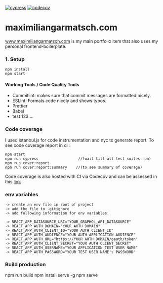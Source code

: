 [![cypress](https://github.com/maximiliangarmatsch/maximiliangarmatsch.com/workflows/End-to-end%20tests/badge.svg)](https://dashboard.cypress.io/projects/cdbje3/runs?branches=%5B%5D&committers=%5B%5D&flaky=%5B%5D&page=1&status=%5B%5D&tags=%5B%5D&timeRange=%7B%22startDate%22%3A%221970-01-01%22%2C%22endDate%22%3A%222038-01-19%22%7D) [![codecov](https://codecov.io/gh/zt4ff/maximiliangarmatsch.com/branch/master/graph/badge.svg)](https://codecov.io/gh/zt4ff/maximiliangarmatsch.com)

# maximiliangarmatsch.com
www.maximiliangarmatsch.com is my main portfolio item that also uses my personal frontend-boilerplate. 

### 1. Setup
```
npm install
npm start
```

#### Working Tools / Code Quality Tools
- Commitlint: makes sure that commit messages are formatted nicely.
- ESLint: Formats code nicely and shows typos.
- Prettier
- Babel
- test 123....

### Code coverage
I used istanbul.js for code instrumentation and nyc to generate report. 
To see code coverage report in cli:
```
npm start
npm run cypress                  //(wait till all test suites run)
npm run cover:report
npm run cover:report:summary    //(to see summary of coverage)
```

Code coverage is also hosted with CI via Codecov and can be assessed in this [link](https://codecov.io/gh/zt4ff/maximiliangarmatsch.com)

### env variables

```
-> create an env file in root of project
-> add the file to .gitignore
-> add following information for env variables:

-> REACT_APP_DATASOURCE_URI="YOUR_GRAPHQL_API_DATASOURCE"
-> REACT_APP_AUTH_DOMAIN="YOUR AUTH DOMAIN"
-> REACT_APP_AUTH_CLIENT_ID="YOUR AUTH CLIENT_ID"
-> REACT_APP_AUTH_AUDIENCE="YOUR AUTH APPLICATION AUDIENCE"
-> REACT_APP_AUTH_URL="https://YOUR AUTH DOMAIN/oauth/token"
-> REACT_APP_AUTH_CLIENT_SECRET="YOUR AUTH CLIENT_SECRET"
-> REACT_APP_AUTH_USERNAME="YOUR APPLICATION TEST USER NAME"
-> REACT_APP_AUTH_PASSWORD="YOUR TEST USER NAME's PASSWORD"

```

### Build production
npm run build
npm install serve -g
npm serve
